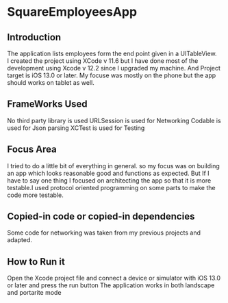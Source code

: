 # SquareEmployeesApp

## Introduction

The application lists employees form the end point given in a UITableView.  
I created the project using XCode v 11.6 but I have done most of the development using Xcode v 12.2 since I upgraded my machine. And Project target is iOS 13.0 or later. My focuse was mostly on the phone but the app should works on tablet as well.

## FrameWorks Used
No third party library is used
URLSession is used for Networking
Codable is used for Json parsing
XCTest is used for Testing

## Focus Area
I tried to do a little bit of everything in general. so my focus was on building an app which looks reasonable good and functions as expected. But If I have to say one thing I focused on architecting the app so that it is more testable.I used protocol oriented programming on some parts to make the code more testable.

## Copied-in code or copied-in dependencies

Some code for networking was taken from my previous projects and adapted.

## How to Run it
Open the Xcode project file and connect a device or simulator with iOS 13.0 or later and press the run button
The application works in both landscape and portarite mode

